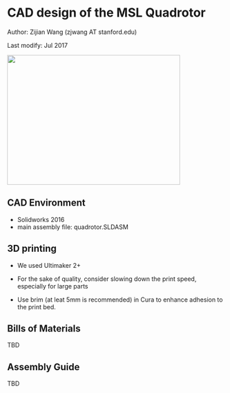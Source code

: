 # CAD design of the MSL Quadrotor

Author: Zijian Wang (zjwang AT stanford.edu)

Last modify: Jul 2017

<img src="https://github.com/StanfordMSL/msl_quad/blob/master/Hardware/quadrotor_rendering.jpg" width="400" height="300" />


## CAD Environment

* Solidworks 2016
* main assembly file: quadrotor.SLDASM

## 3D printing

* We used Ultimaker 2+

* For the sake of quality, consider slowing down the print speed, especially for large parts

* Use brim (at leat 5mm is recommended) in Cura to enhance adhesion to the print bed.

## Bills of Materials

TBD

## Assembly Guide

TBD
